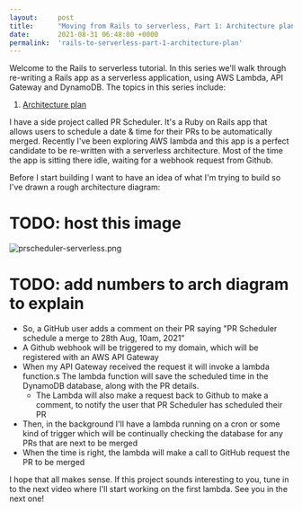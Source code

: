 ```yaml
---
layout:     post
title:      "Moving from Rails to serverless, Part 1: Architecture plan"
date:       2021-08-31 06:48:00 +0000
permalink:  'rails-to-serverless-part-1-architecture-plan'
---
```


Welcome to the Rails to serverless tutorial. In this series we'll walk through re-writing a Rails app as a serverless application, using AWS Lambda, API Gateway and DynamoDB. The topics in this series include:

1. [Architecture plan](/rails-to-serverless-part-1-architecture-plan)

I have a side project called PR Scheduler. It's a Ruby on Rails app that allows users to schedule a date & time for their PRs to be automatically merged. Recently I've been exploring AWS lambda and this app is a perfect candidate to be re-written with a serverless architecture. Most of the time the app is sitting there idle, waiting for a webhook request from Github.

Before I start building I want to have an idea of what I'm trying to build so I've drawn a rough architecture diagram:

# TODO: host this image
![prscheduler-serverless.png](https://s3-us-west-2.amazonaws.com/secure.notion-static.com/dc1ccd2d-9e2c-4eba-8021-4c439ac276fe/prscheduler-serverless.png)

# TODO: add numbers to arch diagram to explain
- So, a GitHub user adds a comment on their PR saying "PR Scheduler schedule a merge to 28th Aug, 10am, 2021"
- A Github webhook will be triggered to my domain, which will be registered with an AWS API Gateway
- When my API Gateway received the request it will invoke a lambda function.s The lambda function will save the scheduled time in the DynamoDB database, along with the PR details.
    - The Lambda will also make a request back to Github to make a comment, to notify the user that PR Scheduler has scheduled their PR
- Then, in the background I'll have a lambda running on a cron or some kind of trigger which will be continually checking the database for any PRs that are next to be merged
- When the time is right, the lambda will make a call to GitHub request the PR to be merged

I hope that all makes sense. If this project sounds interesting to you, tune in to the next video where I'll start working on the first lambda. See you in the next one!
